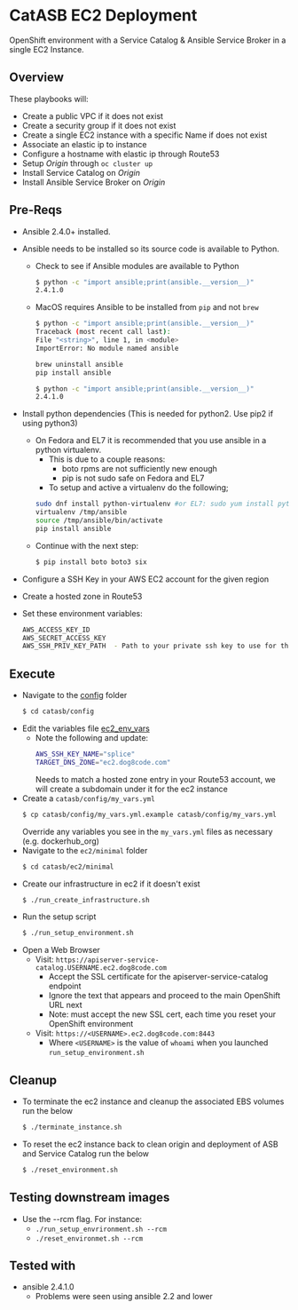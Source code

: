 # CatASB EC2 Deployment

OpenShift environment with a Service Catalog & Ansible Service Broker in a single EC2 Instance.

## Overview

These playbooks will:

* Create a public VPC if it does not exist
* Create a security group if it does not exist
* Create a single EC2 instance with a specific Name if does not exist
* Associate an elastic ip to instance
* Configure a hostname with elastic ip through Route53
* Setup *Origin* through `oc cluster up`
* Install Service Catalog on *Origin*
* Install Ansible Service Broker on *Origin*

## Pre-Reqs
* Ansible 2.4.0+ installed.
* Ansible needs to be installed so its source code is available to Python.
  * Check to see if Ansible modules are available to Python
    ```bash
    $ python -c "import ansible;print(ansible.__version__)"
    2.4.1.0
    ```
  * MacOS requires Ansible to be installed from `pip` and not `brew`
    ```bash
    $ python -c "import ansible;print(ansible.__version__)"
    Traceback (most recent call last):
    File "<string>", line 1, in <module>
    ImportError: No module named ansible

    brew uninstall ansible
    pip install ansible

    $ python -c "import ansible;print(ansible.__version__)"
    2.4.1.0
    ```
* Install python dependencies (This is needed for python2. Use pip2 if using python3)
  * On Fedora and EL7 it is recommended that you use ansible in a python virtualenv.
    * This is due to a couple reasons:
      * boto rpms are not sufficiently new enough
      * pip is not sudo safe on Fedora and EL7
    * To setup and active a virtualenv do the following;
    ```bash
    sudo dnf install python-virtualenv #or EL7: sudo yum install python-virtualenv
    virtualenv /tmp/ansible
    source /tmp/ansible/bin/activate
    pip install ansible
    ```
  * Continue with the next step:
    ```bash
    $ pip install boto boto3 six
    ```

* Configure a SSH Key in your AWS EC2 account for the given region
* Create a hosted zone in Route53
* Set these environment variables:

  ```bash
  AWS_ACCESS_KEY_ID
  AWS_SECRET_ACCESS_KEY
  AWS_SSH_PRIV_KEY_PATH  - Path to your private ssh key to use for the ec2 instances
  ```

## Execute

* Navigate to the [config](../../config) folder
  ```bash
  $ cd catasb/config
  ```
* Edit the variables file [ec2_env_vars](../../ec2_env_vars)
  * Note the following and update:
    ```bash
    AWS_SSH_KEY_NAME="splice"
    TARGET_DNS_ZONE="ec2.dog8code.com"
    ```
    Needs to match a hosted zone entry in your Route53 account, we will create a subdomain under it for the ec2 instance
* Create a `catasb/config/my_vars.yml`
  ```bash
  $ cp catasb/config/my_vars.yml.example catasb/config/my_vars.yml
  ```
  Override any variables you see in the `my_vars.yml` files as necessary (e.g. dockerhub_org)
* Navigate to the `ec2/minimal` folder
  ```bash
  $ cd catasb/ec2/minimal
  ```
* Create our infrastructure in ec2 if it doesn't exist
  ```bash
  $ ./run_create_infrastructure.sh
  ```
* Run the setup script
  ```bash
  $ ./run_setup_environment.sh
  ```
* Open a Web Browser
  * Visit: `https://apiserver-service-catalog.USERNAME.ec2.dog8code.com`
    * Accept the SSL certificate for the apiserver-service-catalog endpoint
    * Ignore the text that appears and proceed to the main OpenShift URL next
    * Note: must accept the new SSL cert, each time you reset your OpenShift environment
  * Visit: `https://<USERNAME>.ec2.dog8code.com:8443`
    * Where `<USERNAME>` is the value of `whoami` when you launched `run_setup_environment.sh`

## Cleanup

* To terminate the ec2 instance and cleanup the associated EBS volumes run the below
  ```bash
  $ ./terminate_instance.sh
  ```
* To reset the ec2 instance back to clean origin and deployment of ASB and Service Catalog run the below
  ```bash
  $ ./reset_environment.sh
  ```

## Testing downstream images
  * Use the --rcm flag. For instance:
    * `./run_setup_envrironment.sh --rcm`
    * `./reset_environmet.sh --rcm`

## Tested with
  * ansible 2.4.1.0
    * Problems were seen using ansible 2.2 and lower
